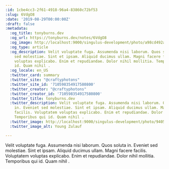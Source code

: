 ```yaml
---
:id: 1cbe4cc3-2f61-4918-96a4-83860c72bf53
:slug: 6VdgO8
:date: '2019-08-29T00:00:00Z'
:draft: false
:metadata:
  :og_title: tonyburns.dev
  :og_url: https://tonyburns.dev/notes/6VdgO8
  :og_image: http://localhost:9000/singulus-development/photo/a98cd492ab15830e58c1bb750cdb852f.jpeg
  :og_type: article
  :og_description: Velit voluptate fuga. Assumenda nisi laborum. Quos soluta in. Eveniet
    sed molestiae. Sint et ipsam. Aliquid ducimus ullam. Magni facere facilis. Voluptatem
    voluptas explicabo. Enim et repudiandae. Dolor nihil mollitia. Temporibus qui
    id. Quam nihil .
  :og_locale: en_US
  :twitter_card: summary
  :twitter_site: "@craftyphotons"
  :twitter_site_id: '710598354917580800'
  :twitter_creator: "@craftyphotons"
  :twitter_creator_id: '710598354917580800'
  :twitter_title: tonyburns.dev
  :twitter_description: Velit voluptate fuga. Assumenda nisi laborum. Quos soluta
    in. Eveniet sed molestiae. Sint et ipsam. Aliquid ducimus ullam. Magni facere
    facilis. Voluptatem voluptas explicabo. Enim et repudiandae. Dolor nihil mollitia.
    Temporibus qui id. Quam nihil .
  :twitter_image: http://localhost:9000/singulus-development/photo/9405525f92f5b393ab07f49c89bff587.jpeg
  :twitter_image_alt: Young Zulauf

---
```


Velit voluptate fuga. Assumenda nisi laborum. Quos soluta in. Eveniet sed molestiae. Sint et ipsam. Aliquid ducimus ullam. Magni facere facilis. Voluptatem voluptas explicabo. Enim et repudiandae. Dolor nihil mollitia. Temporibus qui id. Quam nihil .
